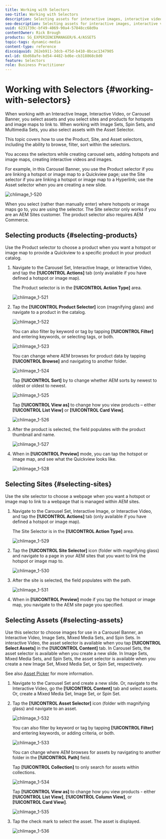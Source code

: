 ```yaml
---
title: Working with Selectors
seo-title: Working with Selectors
description: Selecting assets for interactive images, interactive video, and carousel banners
seo-description: Selecting assets for interactive images, interactive video, and carousel banners
uuid: 6231739c-bf49-4069-90a4-57848cc68d9a
contentOwner: Rick Brough
products: SG_EXPERIENCEMANAGER/6.4/ASSETS
topic-tags: dynamic-media
content-type: reference
discoiquuid: 262eb911-3dcb-475d-b410-8bcac1347905
exl-id: 6bd68afe-bd54-4482-bd6e-cb318868c8d0
feature: Selectors
role: Business Practitioner
---
```

# Working with Selectors {#working-with-selectors}

When working with an Interactive Image, Interactive Video, or Carousel Banner, you select assets and you select sites and products for hotspots and image maps to link to. When working with Image Sets, Spin Sets, and Multimedia Sets, you also select assets with the Asset Selector.

This topic covers how to use the Product, Site, and Asset selectors, including the ability to browse, filter, sort within the selectors.

You access the selectors while creating carousel sets, adding hotspots and image maps, creating interactive videos and images.

For example, in this Carousel Banner, you use the Product selector if you are linking a hotspot or image map to a Quickview page; use the Site selector if you are linking a hotspot or image map to a Hyperlink; use the Asset selector when you are creating a new slide.

![chlimage_1-520](assets/chlimage_1-520.png)

When you select (rather than manually enter) where hotspots or image maps go to, you are using the selector. The Site selector only works if you are an AEM Sites customer. The product selector also requires AEM Commerce.

## Selecting products {#selecting-products}

Use the Product selector to choose a product when you want a hotspot or image map to provide a Quickview to a specific product in your product catalog.

1. Navigate to the Carousel Set, Interactive Image, or Interactive Video, and tap the **[!UICONTROL Actions]** tab (only available if you have defined a hotspot or image map).

   The Product selector is in the **[!UICONTROL Action Type]** area.

   ![chlimage_1-521](assets/chlimage_1-521.png)

1. Tap the **[!UICONTROL Product Selector]** icon (magnifying glass) and navigate to a product in the catalog.

   ![chlimage_1-522](assets/chlimage_1-522.png)

   You can also filter by keyword or tag by tapping **[!UICONTROL Filter]** and entering keywords, or selecting tags, or both.

   ![chlimage_1-523](assets/chlimage_1-523.png)

   You can change where AEM browses for product data by tapping **[!UICONTROL Browse]** and navigating to another folder.

   ![chlimage_1-524](assets/chlimage_1-524.png)

   Tap **[!UICONTROL Sort]** by to change whether AEM sorts by newest to oldest or oldest to newest.

   ![chlimage_1-525](assets/chlimage_1-525.png)

   Tap **[!UICONTROL View as]** to change how you view products &ndash; either **[!UICONTROL List View]** or **[!UICONTROL Card View]**.

   ![chlimage_1-526](assets/chlimage_1-526.png)

1. After the product is selected, the field populates with the product thumbnail and name.

   ![chlimage_1-527](assets/chlimage_1-527.png)

1. When in **[!UICONTROL Preview]** mode, you can tap the hotspot or image map, and see what the Quickview looks like.

   ![chlimage_1-528](assets/chlimage_1-528.png)

## Selecting Sites {#selecting-sites}

Use the site selector to choose a webpage when you want a hotspot or image map to link to a webpage that is managed within AEM sites.

1. Navigate to the Carousel Set, Interactive Image, or Interactive Video, and tap the **[!UICONTROL Actions]** tab (only available if you have defined a hotspot or image map).

   The Site Selector is in the **[!UICONTROL Action Type]** area.

   ![chlimage_1-529](assets/chlimage_1-529.png)

1. Tap the **[!UICONTROL Site Selector]** icon (folder with magnifying glass) and navigate to a page in your AEM sites that you want to link the hotspot or image map to.

   ![chlimage_1-530](assets/chlimage_1-530.png)

1. After the site is selected, the field populates with the path.

   ![chlimage_1-531](assets/chlimage_1-531.png)

1. When in **[!UICONTROL Preview]** mode if you tap the hotspot or image map, you navigate to the AEM site page you specified.

## Selecting Assets {#selecting-assets}

Use this selector to choose images for use in a Carousel Banner, an Interactive Video, Image Sets, Mixed Media Sets, and Spin Sets. In interactive Video, the asset selector is available when you tap **[!UICONTROL Select Assets]** in the **[!UICONTROL Content]** tab. In Carousel Sets, the asset selector is available when you create a new slide. In Image Sets, Mixed Media Sets, and Spin Sets, the asset selector is available when you create a new Image Set, Mixed Media Set, or Spin Set, respectively.

See also [Asset Picker](asset-selector.md) for more information.

1. Navigate to the Carousel Set and create a new slide. Or, navigate to the Interactive Video, go the **[!UICONTROL Content]** tab and select assets. Or, create a Mixed Media Set, Image Set, or Spin Set.
1. Tap the **[!UICONTROL Asset Selector]** icon (folder with magnifying glass) and navigate to an asset.

   ![chlimage_1-532](assets/chlimage_1-532.png)

   You can also filter by keyword or tag by tapping **[!UICONTROL Filter]** and entering keywords, or adding criteria, or both.

   ![chlimage_1-533](assets/chlimage_1-533.png)

   You can change where AEM browses for assets by navigating to another folder in the **[!UICONTROL Path]** field.

   Tap **[!UICONTROL Collection]** to only search for assets within collections.

   ![chlimage_1-534](assets/chlimage_1-534.png)

   Tap **[!UICONTROL View as]** to change how you view products - either **[!UICONTROL List View]**, **[!UICONTROL Column View]**, or **[!UICONTROL Card View]**.

   ![chlimage_1-535](assets/chlimage_1-535.png)

1. Tap the check mark to select the asset. The asset is displayed.

   ![chlimage_1-536](assets/chlimage_1-536.png)
